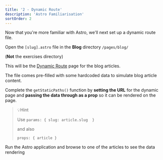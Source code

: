 ```yaml
---
title: '2 - Dynamic Route'
description: 'Astro Familiarisation'
sortOrder: 2
---
```


Now that you're more familiar with Astro, we'll next set up a dynamic route file.

Open the `[slug].astro` file in the **Blog** directory `/pages/blog/`

(**Not** the exercises directory)

This will be the [Dynamic Route](https://docs.astro.build/en/guides/routing/#dynamic-routes) page for the blog articles.

The file comes pre-filled with some hardcoded data to simulate blog article content.

Complete the `getStaticPaths()` function by **setting the URL** for the dynamic page and **passing the data through as a prop** so it can be rendered on the page.

> 💡Hint
>
> Use `params: { slug: article.slug  }`
>
> and also
>
> `props: { article }`

Run the Astro application and browse to one of the articles to see the data rendering
